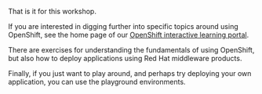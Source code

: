 That is it for this workshop.

If you are interested in digging further into specific topics around using OpenShift, see the home page of our [OpenShift interactive learning portal](https://learn.openshift.com).

There are exercises for understanding the fundamentals of using OpenShift, but also how to deploy applications using Red Hat middleware products.

Finally, if you just want to play around, and perhaps try deploying your own application, you can use the playground environments.
